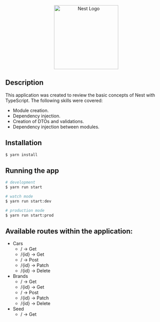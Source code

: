 <p align="center">
  <a href="http://nestjs.com/" target="blank"><img src="https://nestjs.com/img/logo-small.svg" width="200" alt="Nest Logo" /></a>
</p>

[circleci-image]: https://img.shields.io/circleci/build/github/nestjs/nest/master?token=abc123def456
[circleci-url]: https://circleci.com/gh/nestjs/nest

## Description
This application was created to review the basic concepts of Nest with TypeScript. The following skills were covered:
- Module creation.
- Dependency injection.
- Creation of DTOs and validations.
- Dependency injection between modules.

## Installation

```bash
$ yarn install
```

## Running the app

```bash
# development
$ yarn run start

# watch mode
$ yarn run start:dev

# production mode
$ yarn run start:prod
```

## Available routes within the application:
- Cars
    - / -> Get
    - /{id} -> Get
    - / -> Post
    - /{id} -> Patch
    - /{id} -> Delete
- Brands
    - / -> Get
    - /{id} -> Get
    - / -> Post
    - /{id} -> Patch
    - /{id} -> Delete
- Seed
    - / -> Get

